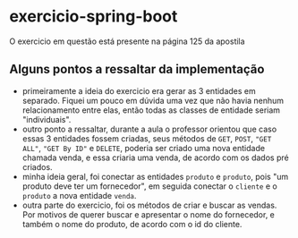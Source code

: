﻿# exercicio-spring-boot
O exercicio em questão está presente na página 125 da apostila

Alguns pontos a ressaltar da implementação
--
- primeiramente a ideia do exercicio era gerar as 3 entidades em separado. Fiquei um pouco em dúvida uma vez que não havia nenhum relacionamento entre elas, então todas as classes de entidade seriam "individuais".
- outro ponto a ressaltar, durante a aula o professor orientou que caso essas 3 entidades fossem criadas, seus métodos de `GET`, `POST`, `"GET ALL"`, `"GET By ID"` e `DELETE`, poderia ser criado uma nova entidade chamada venda, e essa criaria uma venda, de acordo com os dados pré criados.
- minha ideia geral, foi conectar as entidades `produto` e `produto`, pois "um produto deve ter um fornecedor", em seguida conectar o `cliente` e o `produto` a nova entidade `venda`.
- outra parte do exercicio, foi os métodos de criar e buscar as vendas. Por motivos de querer buscar e apresentar o nome do fornecedor, e também o nome do produto, de acordo com o id do cliente.
